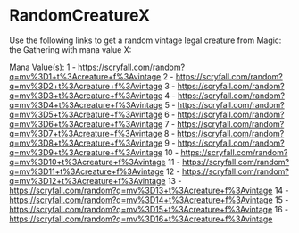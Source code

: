 # RandomCreatureX
Use the following links to get a random vintage legal creature from Magic: the Gathering with mana value X:

Mana Value(s):
1 - https://scryfall.com/random?q=mv%3D1+t%3Acreature+f%3Avintage
2 - https://scryfall.com/random?q=mv%3D2+t%3Acreature+f%3Avintage
3 - https://scryfall.com/random?q=mv%3D3+t%3Acreature+f%3Avintage
4 - https://scryfall.com/random?q=mv%3D4+t%3Acreature+f%3Avintage
5 - https://scryfall.com/random?q=mv%3D5+t%3Acreature+f%3Avintage
6 - https://scryfall.com/random?q=mv%3D6+t%3Acreature+f%3Avintage
7 - https://scryfall.com/random?q=mv%3D7+t%3Acreature+f%3Avintage
8 - https://scryfall.com/random?q=mv%3D8+t%3Acreature+f%3Avintage
9 - https://scryfall.com/random?q=mv%3D9+t%3Acreature+f%3Avintage
10 - https://scryfall.com/random?q=mv%3D10+t%3Acreature+f%3Avintage
11 - https://scryfall.com/random?q=mv%3D11+t%3Acreature+f%3Avintage
12 - https://scryfall.com/random?q=mv%3D12+t%3Acreature+f%3Avintage
13 - https://scryfall.com/random?q=mv%3D13+t%3Acreature+f%3Avintage
14 - https://scryfall.com/random?q=mv%3D14+t%3Acreature+f%3Avintage
15 - https://scryfall.com/random?q=mv%3D15+t%3Acreature+f%3Avintage
16 - https://scryfall.com/random?q=mv%3D16+t%3Acreature+f%3Avintage
